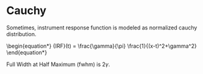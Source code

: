 # Cauchy

Sometimes, instrument response function is modeled as normalized cauchy distribution.

\begin{equation*}
{IRF}(t) = \frac{\gamma}{\pi} \frac{1}{(x-t)^2+\gamma^2}
\end{equation*}

Full Width at Half Maximum (fwhm) is $2\gamma$.

